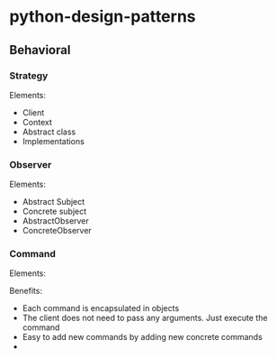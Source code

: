 # python-design-patterns

## Behavioral
### Strategy
Elements:
- Client
- Context
- Abstract class
- Implementations

### Observer
Elements:
- Abstract Subject
- Concrete subject
- AbstractObserver
- ConcreteObserver

### Command
Elements:

Benefits:
- Each command is encapsulated in objects
- The client does not need to pass any arguments. Just execute the command
- Easy to add new commands by adding new concrete commands
- 
